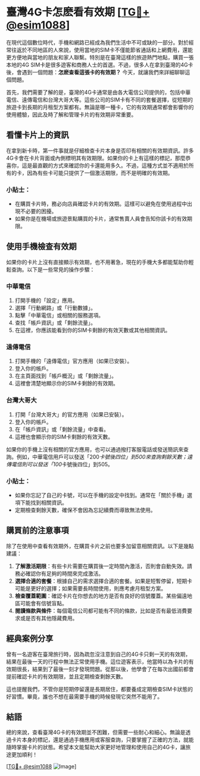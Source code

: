 # 臺灣4G卡怎麽看有效期 [[TG💪+ @esim1088](https://t.me/s/esim1088)]

在現代這個數位時代，手機和網路已經成為我們生活中不可或缺的一部分。對於經常往返於不同地區的人來說，使用當地的SIM卡不僅能節省通話和上網費用，還能更方便地與當地的朋友和家人聯繫。特別是在臺灣這樣的旅遊熱門地點，購買一張本地的4G SIM卡是很多遊客和商務人士的首選。不過，很多人在拿到臺灣的4G卡後，會遇到一個問題：**怎麽查看這張卡的有效期？** 今天，就讓我們來詳細聊聊這個問題。

首先，我們需要了解的是，臺灣的4G卡通常是由各大電信公司提供的，包括中華電信、遠傳電信和台灣大哥大等。這些公司的SIM卡有不同的套餐選擇，從短期的旅遊卡到長期的月租型方案都有。無論是哪一種卡，它的有效期通常都會影響你的使用體驗，因此及時了解和管理卡片的有效期非常重要。

## 看懂卡片上的資訊

在拿到新卡時，第一件事就是仔細檢查卡片本身是否印有相關的有效期資訊。許多4G卡會在卡片背面或內側標明其有效期限。如果你的卡上有這樣的標記，那麼恭喜你，這是最直觀的方式來確認你的卡還能用多久。不過，這種方式並不適用於所有的卡，因為有些卡可能只提供了一個激活期限，而不是明確的有效期。

### **小貼士：**
* 在購買卡片時，務必向店員確認卡片的有效期。這樣可以避免在使用過程中出現不必要的困擾。
* 如果你是在機場或旅遊景點購買的卡片，通常售賣人員會告知你該卡的有效期限。

## 使用手機檢查有效期

如果你的卡片上沒有直接顯示有效期，也不用著急，現在的手機大多都能幫助你輕鬆查詢。以下是一些常見的操作步驟：

### 中華電信
1. 打開手機的「設定」應用。
2. 選擇「行動網路」或「行動數據」。
3. 點擊「中華電信」或相關的服務選項。
4. 查找「帳戶資訊」或「剩餘流量」。
5. 在這裡，你應該能看到你的SIM卡剩餘的有效天數或其他相關資訊。

### 遠傳電信
1. 打開手機的「遠傳電信」官方應用（如果已安裝）。
2. 登入你的帳戶。
3. 在主頁面找到「帳戶概況」或「剩餘流量」。
4. 這裡會清楚地顯示你的SIM卡剩餘的有效期。

### 台灣大哥大
1. 打開「台灣大哥大」的官方應用（如果已安裝）。
2. 登入你的帳戶。
3. 在「帳戶資訊」或「剩餘流量」中查看。
4. 這裡也會顯示你的SIM卡剩餘的有效天數。

如果你的手機上沒有相關的官方應用，也可以通過撥打客服電話或發送簡訊來查詢。例如，中華電信用戶可以發送「200*卡號後四位」到500來查詢剩餘天數；遠傳電信則可以發送「100*卡號後四位」到505。

### **小貼士：**
* 如果你忘記了自己的卡號，可以在手機的設定中找到。通常在「關於手機」選項下能找到相關資訊。
* 定期檢查剩餘天數，確保不會因為忘記續費而導致無法使用。

## 購買前的注意事項

除了在使用中查看有效期外，在購買卡片之前也要多加留意相關資訊。以下是幾點建議：

1. **了解激活期限**：有些卡片需要在購買後一定時間內激活，否則會自動失效。請務必確認你有足夠的時間來完成激活。
2. **選擇合適的套餐**：根據自己的需求選擇合適的套餐。如果是短暫停留，短期卡可能是更好的選擇；如果需要長時間使用，則應考慮月租型方案。
3. **檢查覆蓋範圍**：確認卡片在你想去的地方是否有良好的信號覆蓋。某些偏遠地區可能會有信號盲點。
4. **閱讀條款與條件**：每個電信公司都可能有不同的條款，比如是否有最低消費要求或是否有其他隱藏費用。

## 經典案例分享

曾有一名遊客在臺灣旅行時，因為疏忽沒注意到自己的4G卡只剩一天的有效期，結果在最後一天的行程中無法正常使用手機。這位遊客表示，他當時以為卡片的有效期很長，結果到了最後一刻才發現問題。從那以後，他學會了在每次出國前都會提前確認卡片的有效期限，並且定期檢查剩餘天數。

這也提醒我們，不管你是短期停留還是長期居住，都要養成定期檢查SIM卡狀態的好習慣。畢竟，誰也不想在最需要手機的時候發現它突然不能用了。

## 結語

總的來說，查看臺灣4G卡的有效期並不困難，但需要一些耐心和細心。無論是透過卡片本身的標記，還是通過手機應用或客服查詢，只要掌握了正確的方法，就能隨時掌握卡片的狀態。希望本文能幫助大家更好地管理和使用自己的4G卡，讓旅途更加順利！

[[TG💪+ @esim1088](https://t.me/s/esim1088) ![Image](https://i.postimg.cc/4NQfJmqS/Snipaste-2025-05-13-00-14-12.png)]